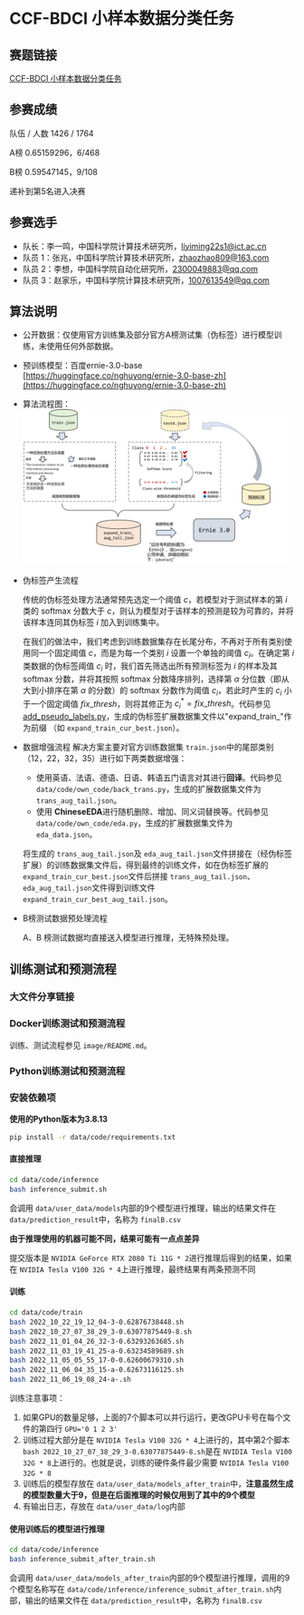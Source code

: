 # CCF-BDCI 小样本数据分类任务

## 赛题链接

[CCF-BDCI 小样本数据分类任务](https://www.datafountain.cn/competitions/582/)

## 参赛成绩

队伍 / 人数 1426 / 1764

A榜 0.65159296，6/468

B榜 0.59547145，9/108

递补到第5名进入决赛

## 参赛选手

- 队长：李一鸣，中国科学院计算技术研究所，[liyiming22s1@ict.ac.cn](mailto:liyiming22s1@ict.ac.cn)
- 队员 1：张兆，中国科学院计算技术研究所，[zhaozhao809@163.com](mailto:zhaozhao809@163.com)
- 队员 2：李想，中国科学院自动化研究所，[2300049883@qq.com](mailto:2300049883@qq.com)
- 队员 3：赵家乐，中国科学院计算技术研究所，[1007613549@qq.com](mailto:1007613549@qq.com)

## 算法说明

- 公开数据：仅使用官方训练集及部分官方A榜测试集（伪标签）进行模型训练，未使用任何外部数据。
- 预训练模型：百度ernie-3.0-base [https://huggingface.co/nghuyong/ernie-3.0-base-zh](https://huggingface.co/nghuyong/ernie-3.0-base-zh)
- 算法流程图：![pic/算法流程.png](./pic/算法流程.png)
- 伪标签产生流程

  传统的伪标签处理方法通常预先选定一个阈值 $c$，若模型对于测试样本的第 $i$ 类的 softmax 分数大于 $c$，则认为模型对于该样本的预测是较为可靠的，并将该样本连同其伪标签 $i$ 加入到训练集中。

  在我们的做法中，我们考虑到训练数据集存在长尾分布，不再对于所有类别使用同一个固定阈值 $c$，而是为每一个类别 $i$ 设置一个单独的阈值 $c_i$。在确定第 $i$ 类数据的伪标签阈值 $c_i$ 时，我们首先筛选出所有预测标签为 $i$ 的样本及其 softmax 分数，并将其按照 softmax 分数降序排列，选择第 $\alpha$ 分位数（即从大到小排序在第 $\alpha$ 的分数）的 softmax 分数作为阈值 $c_i$，若此时产生的 $c_i$ 小于一个固定阈值 $fix\_thresh$，则将其修正为 $c_i^* = fix\_thresh$。代码参见[add_pseudo_labels.py](./add_pseudo_labels.py)，生成的伪标签扩展数据集文件以"expand_train_"作为前缀 （如 `expand_train_cur_best.json`）。
- 数据增强流程
  解决方案主要对官方训练数据集 `train.json`中的尾部类别（12，22，32，35）进行如下两类数据增强：

  - 使用英语、法语、德语、日语、韩语五门语言对其进行**回译**。代码参见 `data/code/own_code/back_trans.py`，生成的扩展数据集文件为 `trans_aug_tail.json`。
  - 使用 **ChineseEDA**进行随机删除、增加、同义词替换等。代码参见 `data/code/own_code/eda.py`，生成的扩展数据集文件为 `eda_data.json`。

  将生成的 `trans_aug_tail.json`及 `eda_aug_tail.json`文件拼接在（经伪标签扩展）的训练数据集文件后，得到最终的训练文件，如在伪标签扩展的 `expand_train_cur_best.json`文件后拼接 `trans_aug_tail.json`、`eda_aug_tail.json`文件得到训练文件 `expand_train_cur_best_aug_tail.json`。
- B榜测试数据预处理流程

  A、B 榜测试数据均直接送入模型进行推理，无特殊预处理。

## 训练测试和预测流程

### 大文件分享链接

### Docker训练测试和预测流程

训练、测试流程参见 `image/README.md`。

### Python训练测试和预测流程

### 安装依赖项

**使用的Python版本为3.8.13**

```bash
pip install -r data/code/requirements.txt
```

#### 直接推理

```bash
cd data/code/inference
bash inference_submit.sh
```

会调用 `data/user_data/models`内部的9个模型进行推理，输出的结果文件在 `data/prediction_result`中，名称为 `finalB.csv`

**由于推理使用的机器可能不同，结果可能有一点点差异**

提交版本是 `NVIDIA GeForce RTX 2080 Ti 11G * 2`进行推理后得到的结果，如果在 `NVIDIA Tesla V100 32G * 4`上进行推理，最终结果有两条预测不同

#### 训练

```bash
cd data/code/train
bash 2022_10_22_19_12_04-3-0.62876738448.sh
bash 2022_10_27_07_38_29_3-0.63077875449-8.sh
bash 2022_11_01_04_26_32-3-0.63293263685.sh
bash 2022_11_03_19_41_25-a-0.63234589689.sh
bash 2022_11_05_05_55_17-0-0.62600679310.sh
bash 2022_11_06_04_35_15-a-0.62673116125.sh
bash 2022_11_06_19_08_24-a-.sh
```

训练注意事项：

1. 如果GPU的数量足够，上面的7个脚本可以并行运行，更改GPU卡号在每个文件的第四行 `GPU='0 1 2 3'`
2. 训练过程大部分是在 `NVIDIA Tesla V100 32G * 4`上进行的，其中第2个脚本 `bash 2022_10_27_07_38_29_3-0.63077875449-8.sh`是在 `NVIDIA Tesla V100 32G * 8`上进行的。也就是说，训练的硬件条件最少需要 `NVIDIA Tesla V100 32G * 8`
3. 训练后的模型存放在 `data/user_data/models_after_train`中，**注意虽然生成的模型数量大于9，但是在后面推理的时候仅用到了其中的9个模型**
4. 有输出日志，存放在 `data/user_data/log`内部

#### 使用训练后的模型进行推理

```bash
cd data/code/inference
bash inference_submit_after_train.sh
```

会调用 `data/user_data/models_after_train`内部的9个模型进行推理，调用的9个模型名称写在 `data/code/inference/inference_submit_after_train.sh`内部，输出的结果文件在 `data/prediction_result`中，名称为 `finalB.csv`
